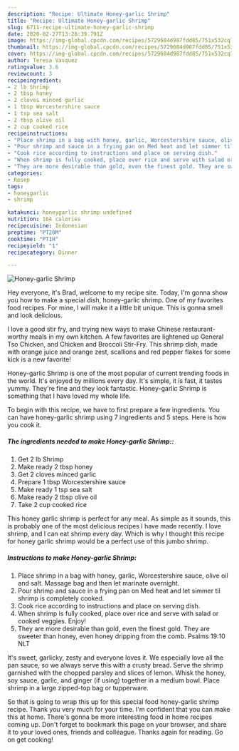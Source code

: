 ```yaml
---
description: "Recipe: Ultimate Honey-garlic Shrimp"
title: "Recipe: Ultimate Honey-garlic Shrimp"
slug: 6711-recipe-ultimate-honey-garlic-shrimp
date: 2020-02-27T13:28:39.791Z
image: https://img-global.cpcdn.com/recipes/5729684d987fdd85/751x532cq70/honey-garlic-shrimp-recipe-main-photo.jpg
thumbnail: https://img-global.cpcdn.com/recipes/5729684d987fdd85/751x532cq70/honey-garlic-shrimp-recipe-main-photo.jpg
cover: https://img-global.cpcdn.com/recipes/5729684d987fdd85/751x532cq70/honey-garlic-shrimp-recipe-main-photo.jpg
author: Teresa Vasquez
ratingvalue: 3.6
reviewcount: 3
recipeingredient:
- 2 lb Shrimp
- 2 tbsp honey
- 2 cloves minced garlic
- 1 tbsp Worcestershire sauce
- 1 tsp sea salt
- 2 tbsp olive oil
- 2 cup cooked rice
recipeinstructions:
- "Place shrimp in a bag with honey, garlic, Worcestershire sauce, olive oil and salt. Massage bag and then let marinate overnight."
- "Pour shrimp and sauce in a frying pan on Med heat and let simmer til shrimp is completely cooked."
- "Cook rice according to instructions and place on serving dish."
- "When shrimp is fully cooked, place over rice and serve with salad or cooked veggies. Enjoy!"
- "They are more desirable than gold, even the finest gold. They are sweeter than honey, even honey dripping from the comb. Psalms 19:10 NLT"
categories:
- Resep
tags:
- honeygarlic
- shrimp

katakunci: honeygarlic shrimp undefined
nutrition: 164 calories
recipecuisine: Indonesian
preptime: "PT20M"
cooktime: "PT1H"
recipeyield: "1"
recipecategory: Dinner

---
```



![Honey-garlic Shrimp](https://img-global.cpcdn.com/recipes/5729684d987fdd85/751x532cq70/honey-garlic-shrimp-recipe-main-photo.jpg)

Hey everyone, it's Brad, welcome to my recipe site. Today, I'm gonna show you how to make a special dish, honey-garlic shrimp. One of my favorites food recipes. For mine, I will make it a little bit unique. This is gonna smell and look delicious.

I love a good stir fry, and trying new ways to make Chinese restaurant-worthy meals in my own kitchen. A few favorites are lightened up General Tso Chicken, and Chicken and Broccoli Stir-Fry. This shrimp dish, made with orange juice and orange zest, scallions and red pepper flakes for some kick is a new favorite!

Honey-garlic Shrimp is one of the most popular of current trending foods in the world. It's enjoyed by millions every day. It's simple, it is fast, it tastes yummy. They're fine and they look fantastic. Honey-garlic Shrimp is something that I have loved my whole life.


To begin with this recipe, we have to first prepare a few ingredients. You can have honey-garlic shrimp using 7 ingredients and 5 steps. Here is how you cook it.

##### The ingredients needed to make Honey-garlic Shrimp::

1. Get 2 lb Shrimp
1. Make ready 2 tbsp honey
1. Get 2 cloves minced garlic
1. Prepare 1 tbsp Worcestershire sauce
1. Make ready 1 tsp sea salt
1. Make ready 2 tbsp olive oil
1. Take 2 cup cooked rice


This honey garlic shrimp is perfect for any meal. As simple as it sounds, this is probably one of the most delicious recipes I have made recently. I love shrimp, and I can eat shrimp every day. Which is why I thought this recipe for honey garlic shrimp would be a perfect use of this jumbo shrimp. 

##### Instructions to make Honey-garlic Shrimp:

1. Place shrimp in a bag with honey, garlic, Worcestershire sauce, olive oil and salt. Massage bag and then let marinate overnight.
1. Pour shrimp and sauce in a frying pan on Med heat and let simmer til shrimp is completely cooked.
1. Cook rice according to instructions and place on serving dish.
1. When shrimp is fully cooked, place over rice and serve with salad or cooked veggies. Enjoy!
1. They are more desirable than gold, even the finest gold. They are sweeter than honey, even honey dripping from the comb.
Psalms 19:10 NLT


It&#39;s sweet, garlicky, zesty and everyone loves it. We especially love all the pan sauce, so we always serve this with a crusty bread. Serve the shrimp garnished with the chopped parsley and slices of lemon. Whisk the honey, soy sauce, garlic, and ginger (if using) together in a medium bowl. Place shrimp in a large zipped-top bag or tupperware. 

So that is going to wrap this up for this special food honey-garlic shrimp recipe. Thank you very much for your time. I'm confident that you can make this at home. There's gonna be more interesting food in home recipes coming up. Don't forget to bookmark this page on your browser, and share it to your loved ones, friends and colleague. Thanks again for reading. Go on get cooking!
